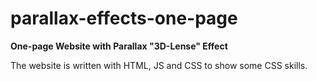 # parallax-effects-one-page
**One-page Website with Parallax "3D-Lense" Effect**

The website is written with HTML, JS and CSS to show some CSS skills. 
